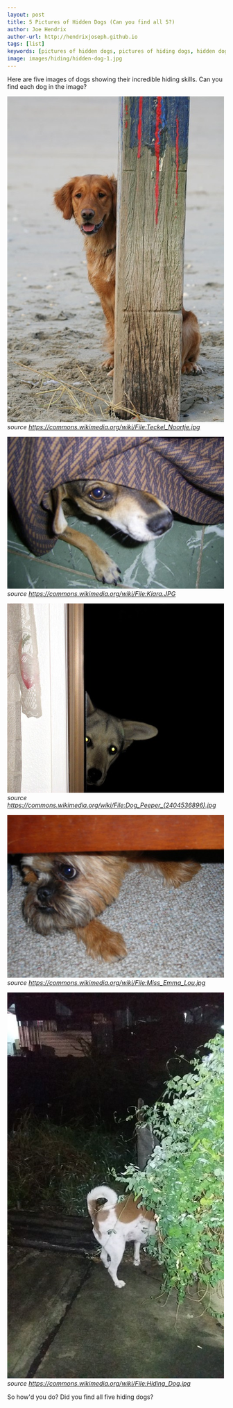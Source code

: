 ```yaml
---
layout: post
title: 5 Pictures of Hidden Dogs (Can you find all 5?)
author: Joe Hendrix
author-url: http://hendrixjoseph.github.io
tags: [list]
keywords: [pictures of hidden dogs, pictures of hiding dogs, hidden dogs, hiding dogs, hiding, hidden]
image: images/hiding/hidden-dog-1.jpg
---
```


Here are five images of dogs showing their incredible hiding skills. Can you find each dog in the image?

![Can't find me hiding behind this post!](/images/hiding/hidden-dog-1.jpg "Can't find me hiding behind this post!")
*source https://commons.wikimedia.org/wiki/File:Teckel_Noortje.jpg*

![Nope, not hiding under the blanket!](/images/hiding/hidden-dog-2.jpg "Nope, not hiding under the blanket!")
*source https://commons.wikimedia.org/wiki/File:Kiara.JPG*

![Are you looking for me? Can't find me here!](/images/hiding/hidden-dog-3.jpg "Are you looking for me? Can't find me here!")
*source https://commons.wikimedia.org/wiki/File:Dog_Peeper_(2404536896).jpg*

![Under the furniture is the perfect hiding spot for me!](/images/hiding/hidden-dog-4.jpg "Under the furniture is the perfect hiding spot for me!")
*source https://commons.wikimedia.org/wiki/File:Miss_Emma_Lou.jpg*

![No one will find me hiding in the bushes!](/images/hiding/hidden-dog-5.jpg "No one will find me hiding in the bushes!")
*source https://commons.wikimedia.org/wiki/File:Hiding_Dog.jpg*

So how'd you do? Did you find all five hiding dogs?
